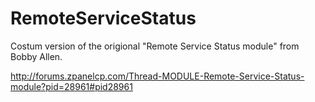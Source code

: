 RemoteServiceStatus
===================

Costum version of the origional "Remote Service Status module" from Bobby Allen.

http://forums.zpanelcp.com/Thread-MODULE-Remote-Service-Status-module?pid=28961#pid28961
